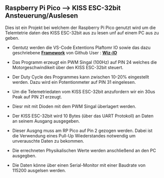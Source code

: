 ## Raspberry Pi Pico --> KISS ESC-32bit Ansteuerung/Auslesen

Dies ist ein Projekt bei welchem der Raspberry Pi Pico genutzt wird um die Telemtetrie daten des KISS ESC-32bit aus zu lesen unf auf einem PC aus zu geben.

* Gentutz werden die VS-Code Extentions Plaftomr IO sowie das dazu geschriebene [**Framework**](https://github.com/Wiz-IO/wizio-pico) von Github User : [**Wiz-IO**](https://github.com/Wiz-IO)

* Das Programm erzeugt ein PWM Singal (100Hz) auf PIN 24 welches die Motorgeschwindikeit über den KISS ESC-32bit steuert.
* Der Duty Cycle des Programmes kann zwischen 10-20% eingestellt werden. Dazu wird ein Potentionmeter auf PIN 31 eingelesen.

* Um die Telemetriedaten vom KISS ESC-32bit anzufordern wir ein 30us Peak auf PIN 21 erzeugt.
* Diesr mit mit Dioden mit dem PWM Singal überlagert werden.

* Der KISS ESC-32bit wird 10 Bytes (über das UART Protokoll) an Daten an seinem Ausgang ausgegeben.
* Dieser Ausgng muss am RP Pico auf Pin 2 gezogen werden. Dabei ist die Verwendung eines Pull-Up Wiederstandes notwendig um unverauschte Daten zu bekommen.
* Die errechneten Physikalischen Werte werden anschließend an den PC ausgegben.
* Die Daten könne über einen Serial-Monitor mit einer Baudrate von 115200 ausgelsen werden.
